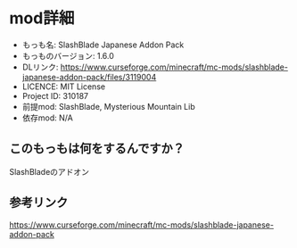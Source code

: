 # mod詳細

- もっも名: SlashBlade Japanese Addon Pack
- もっものバージョン: 1.6.0
- DLリンク: https://www.curseforge.com/minecraft/mc-mods/slashblade-japanese-addon-pack/files/3119004
- LICENCE: MIT License
- Project ID: 310187
- 前提mod: SlashBlade, Mysterious Mountain Lib
- 依存mod: N/A

## このもっもは何をするんですか？
SlashBladeのアドオン

## 参考リンク
https://www.curseforge.com/minecraft/mc-mods/slashblade-japanese-addon-pack
